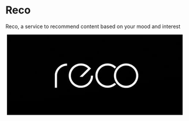 # Reco
Reco, a service to recommend content based on your mood and interest

![Reco Logo](/Logo.jpg)

